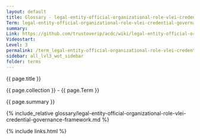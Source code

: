 ```yaml
---
layout: default
title: Glossary - legal-entity-official-organizational-role-vlei-credential-governance-framework
Term: legal-entity-official-organizational-role-vlei-credential-governance-framework
summary: 
Link: https://github.com/trustoverip/acdc/wiki/legal-entity-official-organizational-role-vlei-credential-governance-framework
Videostart: 
Level: 3
permalink: /term_legal-entity-official-organizational-role-vlei-credential-governance-framework.html
sidebar: all_lvl3_wot_sidebar
folder: terms
---
```


{{ page.title }}

{{ page.collection }} - {{ page.Term }}

   {{ page.summary }}

{% include_relative glossary/legal-entity-official-organizational-role-vlei-credential-governance-framework.md %}

 {% include links.html %} 

